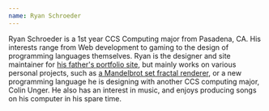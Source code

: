 ```yaml
---
name: Ryan Schroeder
---
```


Ryan Schroeder is a 1st year CCS Computing major from Pasadena, CA.  His
interests range from Web development to gaming to the design of programming
languages themselves.  Ryan is the designer and site maintainer for
[his father's portfolio site](http://nathanschroeder.net), but mainly works on
various personal projects, such as
[a Mandelbrot set fractal renderer](https://goo.gl/photos/LbJZt4LD6dGedYmP8), or
a new programming language he is designing with another CCS computing major,
Colin Unger.  He also has an interest in music, and enjoys producing songs on
his computer in his spare time.
